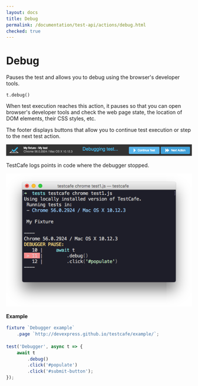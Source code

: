 ```yaml
---
layout: docs
title: Debug
permalink: /documentation/test-api/actions/debug.html
checked: true
---
```

# Debug

Pauses the test and allows you to debug using the browser's developer tools.

```text
t.debug()
```

When test execution reaches this action, it pauses so that you can open browser's developer tools
and check the web page state, the location of DOM elements, their CSS styles, etc.

The footer displays buttons that allow you to continue test execution or step to the next test action.

![Page Footer when Debugging on a Client](../../../images/debugging/client-debugging-footer.png)

TestCafe logs points in code where the debugger stopped.

![Logging Debugger Breakpoints](../../../images/debugging/log-debugger.png)

**Example**

```js
fixture `Debugger example`
    .page `http://devexpress.github.io/testcafe/example/`;

test('Debugger', async t => {
    await t
        .debug()
        .click('#populate')
        .click('#submit-button');
});
```